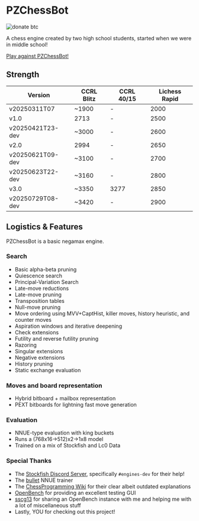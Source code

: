# PZChessBot

![donate btc](https://img.shields.io/badge/donate%20btc-31pma4U314hJHSxXBECWxYFPBgL7n9BoCC-blue)

A chess engine created by two high school students, started when we were in middle school!

[Play against PZChessBot!](https://lichess.org/@/PZChessBot)

## Strength

|      Version     | CCRL Blitz | CCRL 40/15 | Lichess Rapid |
| ---------------- | ---------- | ---------- | ------------- |
| v20250311T07     |   ~1900    |     -      |     2000      |
| v1.0             |    2713    |     -      |     2500      |
| v20250421T23-dev |   ~3000    |     -      |     2600      |
| v2.0             |    2994    |     -      |     2650      |
| v20250621T09-dev |   ~3100    |     -      |     2700      |
| v20250623T22-dev |   ~3160    |     -      |     2800      |
| v3.0             |   ~3350    |    3277    |     2850      |
| v20250729T08-dev |   ~3420    |     -      |     2900      |

## Logistics & Features

PZChessBot is a basic negamax engine.

### Search

- Basic alpha-beta pruning
- Quiescence search
- Principal-Variation Search
- Late-move reductions
- Late-move pruning
- Transposition tables
- Null-move pruning
- Move ordering using MVV+CaptHist, killer moves, history heuristic, and counter moves
- Aspiration windows and iterative deepening
- Check extensions
- Futility and reverse futility pruning
- Razoring
- Singular extensions
- Negative extensions
- History pruning
- Static exchange evaluation

### Moves and board representation

- Hybrid bitboard + mailbox representation
- PEXT bitboards for lightning fast move generation

### Evaluation

- NNUE-type evaluation with king buckets
- Runs a (768x16->512)x2->1x8 model
- Trained on a mix of Stockfish and Lc0 Data

### Special Thanks

- The [Stockfish Discord Server](https://discord.gg/XUyHyT5ap9), specifically `#engines-dev` for their help!
- The [bullet](https://github.com/jw1912/bullet) NNUE trainer
- The [ChessProgramming Wiki](https://chessprogramming.org/) for their clear albeit outdated explanations
- [OpenBench](https://github.com/AndyGrant/OpenBench) for providing an excellent testing GUI
- [sscg13](https://github.com/sscg13) for sharing an OpenBench instance with me and helping me with a lot of miscellaneous stuff
- Lastly, YOU for checking out this project!
